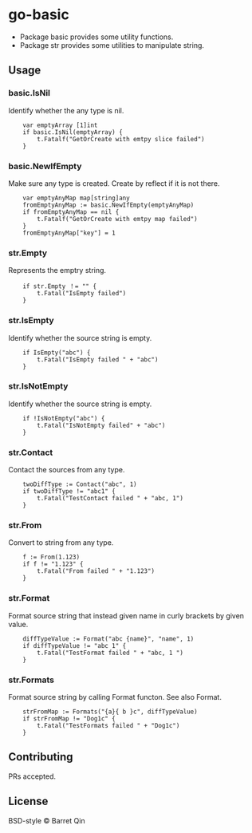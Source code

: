# go-basic

- Package basic provides some utility functions.
- Package str provides some utilities to manipulate string.

## Usage

### basic.IsNil

Identify whether the any type is nil.
```
	var emptyArray [1]int
	if basic.IsNil(emptyArray) {
		t.Fatalf("GetOrCreate with emtpy slice failed")
	}
```
### basic.NewIfEmpty

Make sure any type is created. Create by reflect if it is not there.
```
	var emptyAnyMap map[string]any
	fromEmptyAnyMap := basic.NewIfEmpty(emptyAnyMap)
	if fromEmptyAnyMap == nil {
		t.Fatalf("GetOrCreate with emtpy map failed")
	}
	fromEmptyAnyMap["key"] = 1
```
### str.Empty

Represents the emptry string.
```
	if str.Empty ！= "" {
		t.Fatal("IsEmpty failed")
	}
```
### str.IsEmpty

Identify whether the source string is empty.
```
	if IsEmpty("abc") {
		t.Fatal("IsEmpty failed " + "abc")
	}
```
### str.IsNotEmpty

Identify whether the source string is empty.
```
	if !IsNotEmpty("abc") {
		t.Fatal("IsNotEmpty failed" + "abc")
	}
```
### str.Contact

Contact the sources from any type.
```
	twoDiffType := Contact("abc", 1)
	if twoDiffType != "abc1" {
		t.Fatal("TestContact failed " + "abc, 1")
	}
```
### str.From

Convert to string from any type.
```
	f := From(1.123)
	if f != "1.123" {
		t.Fatal("From failed " + "1.123")
	}
```
### str.Format

Format source string that instead given name in curly brackets by given value.
```
	diffTypeValue := Format("abc {name}", "name", 1)
	if diffTypeValue != "abc 1" {
		t.Fatal("TestFormat failed " + "abc, 1 ")
	}
```
### str.Formats

Format source string by calling Format functon. See also Format.
```
	strFromMap := Formats("{a}{ b }c", diffTypeValue)
	if strFromMap != "Dog1c" {
		t.Fatal("TestFormats failed " + "Dog1c")
	}
```

## Contributing

PRs accepted.

## License

BSD-style © Barret Qin
